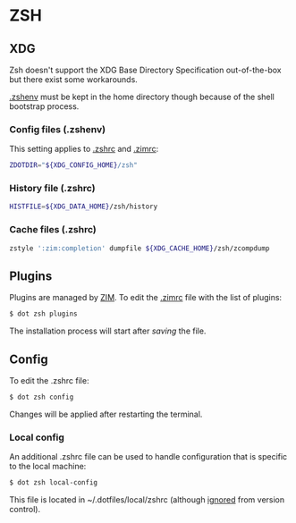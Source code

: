 # ZSH

## XDG

Zsh doesn't support the XDG Base Directory Specification out-of-the-box but there exist some workarounds.

[.zshenv](https://github.com/mperezi/dotfiles/blob/master/zsh/zshenv) must be kept in the home directory though because of the shell bootstrap process.

### Config files (.zshenv)

This setting applies to [.zshrc](https://github.com/mperezi/dotfiles/blob/master/zsh/config) and [.zimrc](https://github.com/mperezi/dotfiles/blob/master/zsh/zim/config):

```bash
ZDOTDIR="${XDG_CONFIG_HOME}/zsh"
```

### History file (.zshrc)

```bash
HISTFILE=${XDG_DATA_HOME}/zsh/history
```

### Cache files (.zshrc)

```bash
zstyle ':zim:completion' dumpfile ${XDG_CACHE_HOME}/zsh/zcompdump
```

## Plugins

Plugins are managed by [ZIM](https://github.com/zimfw/zimfw). To edit the [.zimrc](https://github.com/mperezi/dotfiles/blob/master/zsh/zim/config) file with the list of plugins:

```bash
$ dot zsh plugins
```

The installation process will start after _saving_ the file.

## Config

To edit the .zshrc file:

```bash
$ dot zsh config
```

Changes will be applied after restarting the terminal.

### Local config

An additional .zshrc file can be used to handle configuration that is specific to the local machine:

```bash
$ dot zsh local-config
```

This file is located in ~/.dotfiles/local/zshrc (although [ignored](https://github.com/mperezi/dotfiles/blob/master/.gitignore) from version control).
